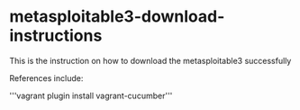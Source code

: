 # metasploitable3-download-instructions
This is the instruction on how to download the metasploitable3 successfully

References include:


'''vagrant plugin install vagrant-cucumber'''
